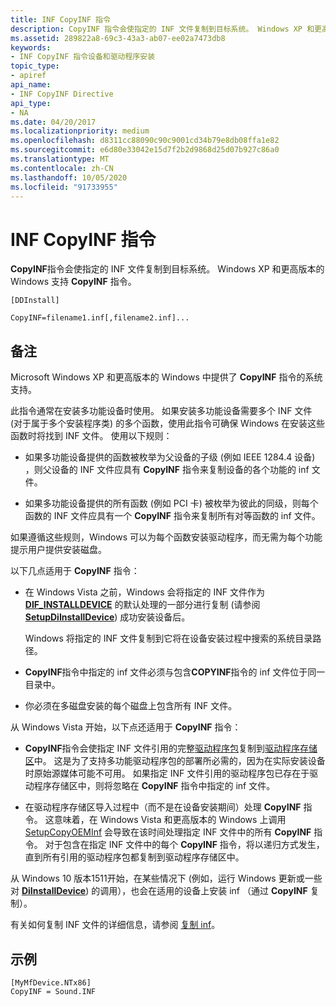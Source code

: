 ```yaml
---
title: INF CopyINF 指令
description: CopyINF 指令会使指定的 INF 文件复制到目标系统。 Windows XP 和更高版本的 Windows 支持 CopyINF 指令。
ms.assetid: 289822a8-69c3-43a3-ab07-ee02a7473db8
keywords:
- INF CopyINF 指令设备和驱动程序安装
topic_type:
- apiref
api_name:
- INF CopyINF Directive
api_type:
- NA
ms.date: 04/20/2017
ms.localizationpriority: medium
ms.openlocfilehash: d8311cc88090c90c9001cd34b79e8db08ffa1e82
ms.sourcegitcommit: e6d80e33042e15d7f2b2d9868d25d07b927c86a0
ms.translationtype: MT
ms.contentlocale: zh-CN
ms.lasthandoff: 10/05/2020
ms.locfileid: "91733955"
---
```

# <a name="inf-copyinf-directive"></a>INF CopyINF 指令


**CopyINF**指令会使指定的 INF 文件复制到目标系统。 Windows XP 和更高版本的 Windows 支持 **CopyINF** 指令。

```inf
[DDInstall]
  
CopyINF=filename1.inf[,filename2.inf]...
```

<a name="remarks"></a>备注
-------

Microsoft Windows XP 和更高版本的 Windows 中提供了 **CopyINF** 指令的系统支持。

此指令通常在安装多功能设备时使用。 如果安装多功能设备需要多个 INF 文件 (对于属于多个安装程序类) 的多个函数，使用此指令可确保 Windows 在安装这些函数时将找到 INF 文件。 使用以下规则：

-   如果多功能设备提供的函数被枚举为父设备的子级 (例如 IEEE 1284.4 设备) ，则父设备的 INF 文件应具有 **CopyINF** 指令来复制设备的各个功能的 inf 文件。

-   如果多功能设备提供的所有函数 (例如 PCI 卡) 被枚举为彼此的同级，则每个函数的 INF 文件应具有一个 **CopyINF** 指令来复制所有对等函数的 inf 文件。

如果遵循这些规则，Windows 可以为每个函数安装驱动程序，而无需为每个功能提示用户提供安装磁盘。

以下几点适用于 **CopyINF** 指令：

-   在 Windows Vista 之前，Windows 会将指定的 INF 文件作为 [**DIF_INSTALLDEVICE**](./dif-installdevice.md) 的默认处理的一部分进行复制 (请参阅 [**SetupDiInstallDevice**](/windows/win32/api/setupapi/nf-setupapi-setupdiinstalldevice)) 成功安装设备后。

    Windows 将指定的 INF 文件复制到它将在设备安装过程中搜索的系统目录路径。

-   **CopyINF**指令中指定的 inf 文件必须与包含**COPYINF**指令的 inf 文件位于同一目录中。
-   你必须在多磁盘安装的每个磁盘上包含所有 INF 文件。

从 Windows Vista 开始，以下点还适用于 **CopyINF** 指令：

-   **CopyINF**指令会使指定 INF 文件引用的完整[驱动程序包](driver-packages.md)复制到[驱动程序存储区](driver-store.md)中。 这是为了支持多功能驱动程序包的部署所必需的，因为在实际安装设备时原始源媒体可能不可用。 如果指定 INF 文件引用的驱动程序包已存在于驱动程序存储区中，则将忽略在 **CopyINF** 指令中指定的 inf 文件。

-   在驱动程序存储区导入过程中（而不是在设备安装期间）处理 **CopyINF** 指令。 这意味着，在 Windows Vista 和更高版本的 Windows 上调用 [SetupCopyOEMInf](/windows/win32/api/setupapi/nf-setupapi-setupcopyoeminfa) 会导致在该时间处理指定 INF 文件中的所有 **CopyINF** 指令。 对于包含在指定 INF 文件中的每个 **CopyINF** 指令，将以递归方式发生，直到所有引用的驱动程序包都复制到驱动程序存储区中。

从 Windows 10 版本1511开始，在某些情况下 (例如，运行 Windows 更新或一些对 [**DiInstallDevice**](/windows/win32/api/newdev/nf-newdev-diinstalldevice)) 的调用），也会在适用的设备上安装 inf （通过 **CopyINF** 复制）。

有关如何复制 INF 文件的详细信息，请参阅 [复制 inf](copying-inf-files.md)。

<a name="examples"></a>示例
--------

```inf
[MyMfDevice.NTx86]
CopyINF = Sound.INF
```

